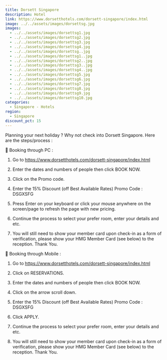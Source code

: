 ```yaml
---
title: Dorsett Singapore
description: Hotel
link: https://www.dorsetthotels.com/dorsett-singapore/index.html
image: ../../assets/images/dorsettsg.jpg
images:
  - ../../assets/images/dorsettsg1.jpg
  - ../../assets/images/dorsettsg2.jpg
  - ../../assets/images/dorsettsg3.jpg
  - ../../assets/images/dorsettsg4.jpg
  - ../../assets/images/dorsettsg..jpg
  - ../../assets/images/dorsettsg1..jpg
  - ../../assets/images/dorsettsg2..jpg
  - ../../assets/images/dorsettsg3..jpg
  - ../../assets/images/dorsettsg4..jpg
  - ../../assets/images/dorsettsg5.jpg
  - ../../assets/images/dorsettsg6.jpg
  - ../../assets/images/dorsettsg7.jpg
  - ../../assets/images/dorsettsg8.jpg
  - ../../assets/images/dorsettsg9.jpg
  - ../../assets/images/dorsettsg10.jpg
categories:
  - Singapore - Hotels
region:
  - Singapore
discount_pct: 15
---
```


Planning your next holiday ? Why not check into Dorsett Singapore. Here are the steps/process :

 Booking through PC :

1. Go to https://www.dorsetthotels.com/dorsett-singapore/index.html

2. Enter the dates and numbers of people then click BOOK NOW.

3. Click on the Promo code.

4. Enter the 15% Discount (off Best Available Rates) Promo Code : DSGXSFG

5. Press Enter on your keyboard or click your mouse anywhere on the screen/page to refresh the page with new pricing.

6. Continue the process to select your prefer room, enter your details and etc.

7. You will still need to show your member card upon check-in as a form of verification, please show your HMG Member Card (see below) to the reception. Thank You.

 Booking through Mobile :

1. Go to https://www.dorsetthotels.com/dorsett-singapore/index.html

2. Click on RESERVATIONS.

3. Enter the dates and numbers of people then click BOOK NOW.

4. Click on the arrow scroll down.

5. Enter the 15% Discount (off Best Available Rates) Promo Code : DSGXSFG

6. Click APPLY.

7. Continue the process to select your prefer room, enter your details and etc.

8. You will still need to show your member card upon check-in as a form of verification, please show your HMG Member Card (see below) to the reception. Thank You.
